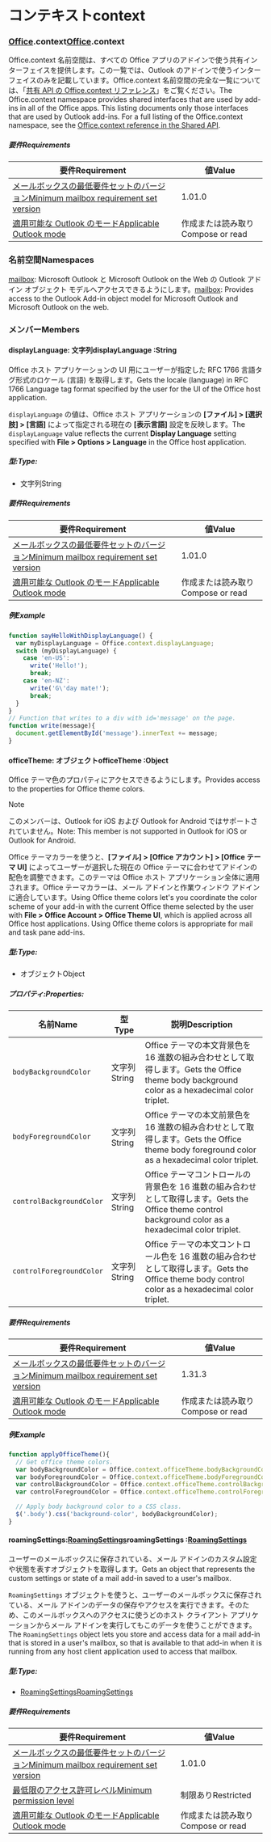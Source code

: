 
# <a name="context"></a><span data-ttu-id="3cf36-101">コンテキスト</span><span class="sxs-lookup"><span data-stu-id="3cf36-101">context</span></span>

### <a name="officeofficemdcontext"></a><span data-ttu-id="3cf36-102">[Office](Office.md).context</span><span class="sxs-lookup"><span data-stu-id="3cf36-102">[Office](Office.md).context</span></span>

<span data-ttu-id="3cf36-p101">Office.context 名前空間は、すべての Office アプリのアドインで使う共有インターフェイスを提供します。この一覧では、Outlook のアドインで使うインターフェイスのみを記載しています。Office.context 名前空間の完全な一覧については、「[共有 API の Office.context リファレンス](/javascript/api/office/office.context)」をご覧ください。</span><span class="sxs-lookup"><span data-stu-id="3cf36-p101">The Office.context namespace provides shared interfaces that are used by add-ins in all of the Office apps. This listing documents only those interfaces that are used by Outlook add-ins. For a full listing of the Office.context namespace, see the [Office.context reference in the Shared API](/javascript/api/office/office.context).</span></span>

##### <a name="requirements"></a><span data-ttu-id="3cf36-105">要件</span><span class="sxs-lookup"><span data-stu-id="3cf36-105">Requirements</span></span>

|<span data-ttu-id="3cf36-106">要件</span><span class="sxs-lookup"><span data-stu-id="3cf36-106">Requirement</span></span>| <span data-ttu-id="3cf36-107">値</span><span class="sxs-lookup"><span data-stu-id="3cf36-107">Value</span></span>|
|---|---|
|[<span data-ttu-id="3cf36-108">メールボックスの最低要件セットのバージョン</span><span class="sxs-lookup"><span data-stu-id="3cf36-108">Minimum mailbox requirement set version</span></span>](/javascript/office/requirement-sets/outlook-api-requirement-sets)| <span data-ttu-id="3cf36-109">1.0</span><span class="sxs-lookup"><span data-stu-id="3cf36-109">1.0</span></span>|
|[<span data-ttu-id="3cf36-110">適用可能な Outlook のモード</span><span class="sxs-lookup"><span data-stu-id="3cf36-110">Applicable Outlook mode</span></span>](https://docs.microsoft.com/outlook/add-ins/#extension-points)| <span data-ttu-id="3cf36-111">作成または読み取り</span><span class="sxs-lookup"><span data-stu-id="3cf36-111">Compose or read</span></span>|

### <a name="namespaces"></a><span data-ttu-id="3cf36-112">名前空間</span><span class="sxs-lookup"><span data-stu-id="3cf36-112">Namespaces</span></span>

<span data-ttu-id="3cf36-113">[mailbox](office.context.mailbox.md): Microsoft Outlook と Microsoft Outlook on the Web の Outlook アドイン オブジェクト モデルへアクセスできるようにします。</span><span class="sxs-lookup"><span data-stu-id="3cf36-113">[mailbox](office.context.mailbox.md): Provides access to the Outlook Add-in object model for Microsoft Outlook and Microsoft Outlook on the web.</span></span>

### <a name="members"></a><span data-ttu-id="3cf36-114">メンバー</span><span class="sxs-lookup"><span data-stu-id="3cf36-114">Members</span></span>

####  <a name="displaylanguage-string"></a><span data-ttu-id="3cf36-115">displayLanguage: 文字列</span><span class="sxs-lookup"><span data-stu-id="3cf36-115">displayLanguage :String</span></span>

<span data-ttu-id="3cf36-116">Office ホスト アプリケーションの UI 用にユーザーが指定した RFC 1766 言語タグ形式のロケール (言語) を取得します。</span><span class="sxs-lookup"><span data-stu-id="3cf36-116">Gets the locale (language) in RFC 1766 Language tag format specified by the user for the UI of the Office host application.</span></span>

<span data-ttu-id="3cf36-117">`displayLanguage` の値は、Office ホスト アプリケーションの **[ファイル] > [選択肢] > [言語]** によって指定される現在の **[表示言語]** 設定を反映します。</span><span class="sxs-lookup"><span data-stu-id="3cf36-117">The `displayLanguage` value reflects the current **Display Language** setting specified with **File > Options > Language** in the Office host application.</span></span>

##### <a name="type"></a><span data-ttu-id="3cf36-118">型:</span><span class="sxs-lookup"><span data-stu-id="3cf36-118">Type:</span></span>

*   <span data-ttu-id="3cf36-119">文字列</span><span class="sxs-lookup"><span data-stu-id="3cf36-119">String</span></span>

##### <a name="requirements"></a><span data-ttu-id="3cf36-120">要件</span><span class="sxs-lookup"><span data-stu-id="3cf36-120">Requirements</span></span>

|<span data-ttu-id="3cf36-121">要件</span><span class="sxs-lookup"><span data-stu-id="3cf36-121">Requirement</span></span>| <span data-ttu-id="3cf36-122">値</span><span class="sxs-lookup"><span data-stu-id="3cf36-122">Value</span></span>|
|---|---|
|[<span data-ttu-id="3cf36-123">メールボックスの最低要件セットのバージョン</span><span class="sxs-lookup"><span data-stu-id="3cf36-123">Minimum mailbox requirement set version</span></span>](/javascript/office/requirement-sets/outlook-api-requirement-sets)| <span data-ttu-id="3cf36-124">1.0</span><span class="sxs-lookup"><span data-stu-id="3cf36-124">1.0</span></span>|
|[<span data-ttu-id="3cf36-125">適用可能な Outlook のモード</span><span class="sxs-lookup"><span data-stu-id="3cf36-125">Applicable Outlook mode</span></span>](https://docs.microsoft.com/outlook/add-ins/#extension-points)| <span data-ttu-id="3cf36-126">作成または読み取り</span><span class="sxs-lookup"><span data-stu-id="3cf36-126">Compose or read</span></span>|

##### <a name="example"></a><span data-ttu-id="3cf36-127">例</span><span class="sxs-lookup"><span data-stu-id="3cf36-127">Example</span></span>

```js
function sayHelloWithDisplayLanguage() {
  var myDisplayLanguage = Office.context.displayLanguage;
  switch (myDisplayLanguage) {
    case 'en-US':
      write('Hello!');
      break;
    case 'en-NZ':
      write('G\'day mate!');
      break;
  }
}
// Function that writes to a div with id='message' on the page.
function write(message){
  document.getElementById('message').innerText += message;
}
```

####  <a name="officetheme-object"></a><span data-ttu-id="3cf36-128">officeTheme: オブジェクト</span><span class="sxs-lookup"><span data-stu-id="3cf36-128">officeTheme :Object</span></span>

<span data-ttu-id="3cf36-129">Office テーマ色のプロパティにアクセスできるようにします。</span><span class="sxs-lookup"><span data-stu-id="3cf36-129">Provides access to the properties for Office theme colors.</span></span>

> [!NOTE]
> <span data-ttu-id="3cf36-130">このメンバーは、Outlook for iOS および Outlook for Android ではサポートされていません。</span><span class="sxs-lookup"><span data-stu-id="3cf36-130">Note: This member is not supported in Outlook for iOS or Outlook for Android.</span></span>

<span data-ttu-id="3cf36-p102">Office テーマカラーを使うと、**[ファイル] > [Office アカウント] > [Office テーマ UI]** によってユーザーが選択した現在の Office テーマに合わせてアドインの配色を調整できます。このテーマは Office ホスト アプリケーション全体に適用されます。Office テーマカラーは、メール アドインと作業ウィンドウ アドインに適合しています。</span><span class="sxs-lookup"><span data-stu-id="3cf36-p102">Using Office theme colors let's you coordinate the color scheme of your add-in with the current Office theme selected by the user with **File > Office Account > Office Theme UI**, which is applied across all Office host applications. Using Office theme colors is appropriate for mail and task pane add-ins.</span></span>

##### <a name="type"></a><span data-ttu-id="3cf36-133">型:</span><span class="sxs-lookup"><span data-stu-id="3cf36-133">Type:</span></span>

*   <span data-ttu-id="3cf36-134">オブジェクト</span><span class="sxs-lookup"><span data-stu-id="3cf36-134">Object</span></span>

##### <a name="properties"></a><span data-ttu-id="3cf36-135">プロパティ:</span><span class="sxs-lookup"><span data-stu-id="3cf36-135">Properties:</span></span>

|<span data-ttu-id="3cf36-136">名前</span><span class="sxs-lookup"><span data-stu-id="3cf36-136">Name</span></span>| <span data-ttu-id="3cf36-137">型</span><span class="sxs-lookup"><span data-stu-id="3cf36-137">Type</span></span>| <span data-ttu-id="3cf36-138">説明</span><span class="sxs-lookup"><span data-stu-id="3cf36-138">Description</span></span>|
|---|---|---|
|`bodyBackgroundColor`| <span data-ttu-id="3cf36-139">文字列</span><span class="sxs-lookup"><span data-stu-id="3cf36-139">String</span></span>|<span data-ttu-id="3cf36-140">Office テーマの本文背景色を 16 進数の組み合わせとして取得します。</span><span class="sxs-lookup"><span data-stu-id="3cf36-140">Gets the Office theme body background color as a hexadecimal color triplet.</span></span>|
|`bodyForegroundColor`| <span data-ttu-id="3cf36-141">文字列</span><span class="sxs-lookup"><span data-stu-id="3cf36-141">String</span></span>|<span data-ttu-id="3cf36-142">Office テーマの本文前景色を 16 進数の組み合わせとして取得します。</span><span class="sxs-lookup"><span data-stu-id="3cf36-142">Gets the Office theme body foreground color as a hexadecimal color triplet.</span></span>|
|`controlBackgroundColor`| <span data-ttu-id="3cf36-143">文字列</span><span class="sxs-lookup"><span data-stu-id="3cf36-143">String</span></span>|<span data-ttu-id="3cf36-144">Office テーマコントロールの背景色を 16 進数の組み合わせとして取得します。</span><span class="sxs-lookup"><span data-stu-id="3cf36-144">Gets the Office theme control background color as a hexadecimal color triplet.</span></span>|
|`controlForegroundColor`| <span data-ttu-id="3cf36-145">文字列</span><span class="sxs-lookup"><span data-stu-id="3cf36-145">String</span></span>|<span data-ttu-id="3cf36-146">Office テーマの本文コントロール色を 16 進数の組み合わせとして取得します。</span><span class="sxs-lookup"><span data-stu-id="3cf36-146">Gets the Office theme body control color as a hexadecimal color triplet.</span></span>|

##### <a name="requirements"></a><span data-ttu-id="3cf36-147">要件</span><span class="sxs-lookup"><span data-stu-id="3cf36-147">Requirements</span></span>

|<span data-ttu-id="3cf36-148">要件</span><span class="sxs-lookup"><span data-stu-id="3cf36-148">Requirement</span></span>| <span data-ttu-id="3cf36-149">値</span><span class="sxs-lookup"><span data-stu-id="3cf36-149">Value</span></span>|
|---|---|
|[<span data-ttu-id="3cf36-150">メールボックスの最低要件セットのバージョン</span><span class="sxs-lookup"><span data-stu-id="3cf36-150">Minimum mailbox requirement set version</span></span>](/javascript/office/requirement-sets/outlook-api-requirement-sets)| <span data-ttu-id="3cf36-151">1.3</span><span class="sxs-lookup"><span data-stu-id="3cf36-151">1.3</span></span>|
|[<span data-ttu-id="3cf36-152">適用可能な Outlook のモード</span><span class="sxs-lookup"><span data-stu-id="3cf36-152">Applicable Outlook mode</span></span>](https://docs.microsoft.com/outlook/add-ins/#extension-points)| <span data-ttu-id="3cf36-153">作成または読み取り</span><span class="sxs-lookup"><span data-stu-id="3cf36-153">Compose or read</span></span>|

##### <a name="example"></a><span data-ttu-id="3cf36-154">例</span><span class="sxs-lookup"><span data-stu-id="3cf36-154">Example</span></span>

```js
function applyOfficeTheme(){
  // Get office theme colors.
  var bodyBackgroundColor = Office.context.officeTheme.bodyBackgroundColor;
  var bodyForegroundColor = Office.context.officeTheme.bodyForegroundColor;
  var controlBackgroundColor = Office.context.officeTheme.controlBackgroundColor
  var controlForegroundColor = Office.context.officeTheme.controlForegroundColor;

  // Apply body background color to a CSS class.
  $('.body').css('background-color', bodyBackgroundColor);
}
```

####  <a name="roamingsettings-roamingsettingsjavascriptapioutlook14officeroamingsettings"></a><span data-ttu-id="3cf36-155">roamingSettings:[RoamingSettings](/javascript/api/outlook_1_4/office.RoamingSettings)</span><span class="sxs-lookup"><span data-stu-id="3cf36-155">roamingSettings :[RoamingSettings](/javascript/api/outlook_1_4/office.RoamingSettings)</span></span>

<span data-ttu-id="3cf36-156">ユーザーのメールボックスに保存されている、メール アドインのカスタム設定や状態を表すオブジェクトを取得します。</span><span class="sxs-lookup"><span data-stu-id="3cf36-156">Gets an object that represents the custom settings or state of a mail add-in saved to a user's mailbox.</span></span>

<span data-ttu-id="3cf36-157">`RoamingSettings` オブジェクトを使うと、ユーザーのメールボックスに保存されている、メール アドインのデータの保存やアクセスを実行できます。そのため、このメールボックスへのアクセスに使うどのホスト クライアント アプリケーションからメール アドインを実行してもこのデータを使うことができます。</span><span class="sxs-lookup"><span data-stu-id="3cf36-157">The `RoamingSettings` object lets you store and access data for a mail add-in that is stored in a user's mailbox, so that is available to that add-in when it is running from any host client application used to access that mailbox.</span></span>

##### <a name="type"></a><span data-ttu-id="3cf36-158">型:</span><span class="sxs-lookup"><span data-stu-id="3cf36-158">Type:</span></span>

*   [<span data-ttu-id="3cf36-159">RoamingSettings</span><span class="sxs-lookup"><span data-stu-id="3cf36-159">RoamingSettings</span></span>](/javascript/api/outlook_1_4/office.RoamingSettings)

##### <a name="requirements"></a><span data-ttu-id="3cf36-160">要件</span><span class="sxs-lookup"><span data-stu-id="3cf36-160">Requirements</span></span>

|<span data-ttu-id="3cf36-161">要件</span><span class="sxs-lookup"><span data-stu-id="3cf36-161">Requirement</span></span>| <span data-ttu-id="3cf36-162">値</span><span class="sxs-lookup"><span data-stu-id="3cf36-162">Value</span></span>|
|---|---|
|[<span data-ttu-id="3cf36-163">メールボックスの最低要件セットのバージョン</span><span class="sxs-lookup"><span data-stu-id="3cf36-163">Minimum mailbox requirement set version</span></span>](/javascript/office/requirement-sets/outlook-api-requirement-sets)| <span data-ttu-id="3cf36-164">1.0</span><span class="sxs-lookup"><span data-stu-id="3cf36-164">1.0</span></span>|
|[<span data-ttu-id="3cf36-165">最低限のアクセス許可レベル</span><span class="sxs-lookup"><span data-stu-id="3cf36-165">Minimum permission level</span></span>](https://docs.microsoft.com/outlook/add-ins/understanding-outlook-add-in-permissions)| <span data-ttu-id="3cf36-166">制限あり</span><span class="sxs-lookup"><span data-stu-id="3cf36-166">Restricted</span></span>|
|[<span data-ttu-id="3cf36-167">適用可能な Outlook のモード</span><span class="sxs-lookup"><span data-stu-id="3cf36-167">Applicable Outlook mode</span></span>](https://docs.microsoft.com/outlook/add-ins/#extension-points)| <span data-ttu-id="3cf36-168">作成または読み取り</span><span class="sxs-lookup"><span data-stu-id="3cf36-168">Compose or read</span></span>|